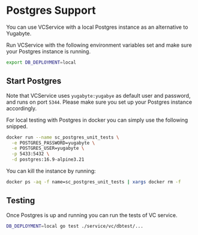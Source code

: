 <!--
Copyright IBM Corp. All Rights Reserved.

SPDX-License-Identifier: Apache-2.0
-->
# Postgres Support

You can use VCService with a local Postgres instance as an alternative to Yugabyte.  

Run VCService with the following environment variables set and make sure your Postgres instance is running.

```bash
export DB_DEPLOYMENT=local
```

## Start Postgres
Note that VCService uses `yugabyte:yugabye` as default user and password, and runs on port `5344`. 
Please make sure you set up your Postgres instance accordingly.

For local testing with Postgres in docker you can simply use the following snipped.
```bash
docker run --name sc_postgres_unit_tests \
  -e POSTGRES_PASSWORD=yugabyte \
  -e POSTGRES_USER=yugabyte \
  -p 5433:5432 \
  -d postgres:16.9-alpine3.21
```

You can kill the instance by running:
```bash
docker ps -aq -f name=sc_postgres_unit_tests | xargs docker rm -f
```

## Testing

Once Postgres is up and running you can run the tests of VC service.
```bash
DB_DEPLOYMENT=local go test ./service/vc/dbtest/...
```

